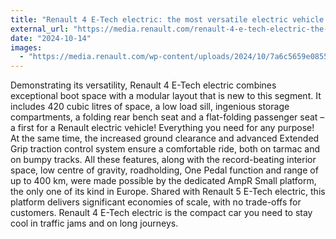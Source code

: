 ```yaml
---
title: "Renault 4 E-Tech electric: the most versatile electric vehicle in the B segment"
external_url: "https://media.renault.com/renault-4-e-tech-electric-the-most-versatile-electric-vehicle-in-the-b-segment/"
date: "2024-10-14"
images:
  - "https://media.renault.com/wp-content/uploads/2024/10/7a6c5659e0855e2fe4ac1385f4aa271d-m.jpg.webp"
---
```


Demonstrating its versatility, Renault 4 E-Tech electric combines exceptional boot space with a modular layout that is new to this segment. It includes 420 cubic litres of space, a low load sill, ingenious storage compartments, a folding rear bench seat and a flat-folding passenger seat – a first for a Renault electric vehicle! Everything you need for any purpose! At the same time, the increased ground clearance and advanced Extended Grip traction control system ensure a comfortable ride, both on tarmac and on bumpy tracks. All these features, along with the record-beating interior space, low centre of gravity, roadholding, One Pedal function and range of up to 400 km, were made possible by the dedicated AmpR Small platform, the only one of its kind in Europe. Shared with Renault 5 E-Tech electric, this platform delivers significant economies of scale, with no trade-offs for customers. Renault 4 E-Tech electric is the compact car you need to stay cool in traffic jams and on long journeys.